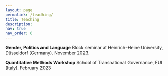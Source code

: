 ```yaml
---
layout: page
permalink: /teaching/
title: Teaching
description: 
nav: true
nav_order: 6
---
```


**Gender, Politics and Language**
Block seminar at Heinrich-Heine University, Düsseldorf (Germany). November 2023.  

**Quantitative Methods Workshop**
School of Transnational Governance, EUI (Italy).
February 2023

